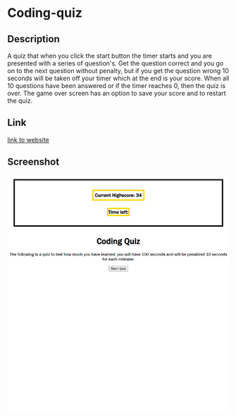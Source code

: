 # Coding-quiz

## Description

A quiz that when you click the start button the timer starts and you are
presented with a series of question's. Get the question correct and you go on to the next question without penalty, but if you get the question wrong 10 seconds will be taken off your timer which at the end is your score. When all 10 questions have been answered or if the timer reaches 0, then the quiz is over. The game over screen has an option to save your score and to restart the quiz. 

## Link 

<a href="https://ivabon.github.io/04-code-quiz/">link to website </a>

## Screenshot 

![sc](./assests/_C__Users_ivanb_bootcamp_homwork_04-code-quiz_index.html.png)


